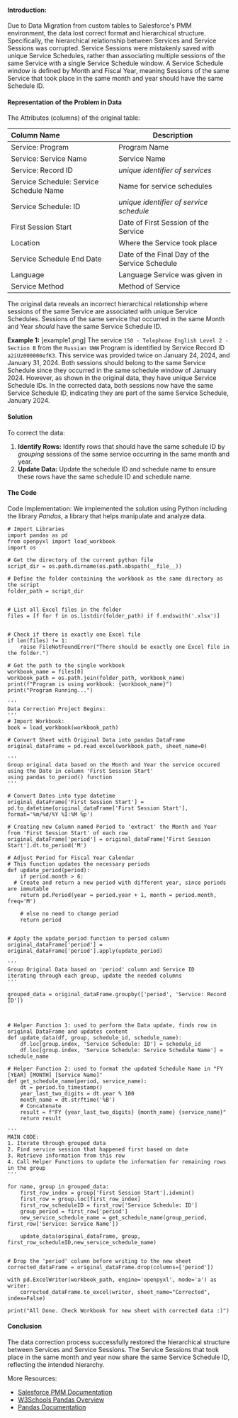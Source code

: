 #### Introduction:
Due to Data Migration from custom tables to Salesforce's PMM environment, the data lost correct format and hierarchical structure. Specifically, the hierarchical relationship between Services and Service Sessions was corrupted. Service Sessions were mistakenly saved with unique Service Schedules, rather than associating multiple sessions of the same Service with a single Service Schedule window.  A Service Schedule window is defined by Month and Fiscal Year, meaning Sessions of the same Service that took place in the same month and year should have the same Schedule ID. 

#### Representation of the Problem in Data

The Attributes (columns) of the original table:

| **Column Name**                         | **Description**                               |
| :-------------------------------------- | --------------------------------------------- |
| Service: Program                        | Program Name                                  |
| Service: Service Name                   | Service Name                                  |
| Service: Record ID                      | *unique identifier of services*               |
| Service Schedule: Service Schedule Name | Name for service schedules                    |
| Service Schedule: ID                    | *unique identifier of service schedule*       |
| First Session Start                     | Date of First Session of the Service          |
| Location                                | Where the Service  took place                 |
| Service Schedule End Date               | Date of the Final Day of the Service Schedule |
| Language                                | Language Service was given in                 |
| Service Method                          | Method of Service                             |

The original data reveals an incorrect hierarchical relationship where sessions of the same Service are associated with unique Service Schedules. Sessions of the same service that occurred in the same Month and Year *should* have the same Service Schedule ID.

**Example 1:**
[example1.png]
The service `150 - Telephone English Level 2 - Section B` from the `Russian UWW` Program is identified by Service Record ID `a2iUz000000efK3`. This service was provided twice on January 24, 2024, and January 31, 2024. 
Both sessions should belong to the same Service Schedule since they occurred in the same schedule window of January 2024. However, as shown in the original data, they have unique Service Schedule IDs.
In the corrected data, both sessions now have the same Service Schedule ID, indicating they are part of the same Service Schedule, January 2024.  


#### Solution 
To correct the data:
1. **Identify Rows:** Identify rows that should have the same schedule ID by *grouping* sessions of the same service occurring in the same month and year.
2. **Update Data:** Update the schedule ID and schedule name to ensure these rows have the same schedule ID and schedule name. 
#### The Code
Code Implementation: We implemented the solution using Python including the library *Pandas*, a library that helps manipulate and analyze data. 

```
# Import Libraries
import pandas as pd
from openpyxl import load_workbook
import os

# Get the directory of the current python file
script_dir = os.path.dirname(os.path.abspath(__file__))

# Define the folder containing the workbook as the same directory as the script
folder_path = script_dir


# List all Excel files in the folder
files = [f for f in os.listdir(folder_path) if f.endswith('.xlsx')]

  
# Check if there is exactly one Excel file
if len(files) != 1:
    raise FileNotFoundError("There should be exactly one Excel file in the folder.")
  
# Get the path to the single workbook
workbook_name = files[0]
workbook_path = os.path.join(folder_path, workbook_name)
print(f"Program is using workbook: {workbook_name}")
print("Program Running...")

'''
Data Correction Project Begins:
'''
# Import Workbook:
book = load_workbook(workbook_path)
  
# Convert Sheet with Original Data into pandas DataFrame
original_dataFrame = pd.read_excel(workbook_path, sheet_name=0)

'''
Group original data based on the Month and Year the service occured using the Date in column 'First Session Start'
using pandas to_period() function
'''

# Convert Dates into type datetime
original_dataFrame['First Session Start'] = pd.to_datetime(original_dataFrame['First Session Start'], format='%m/%d/%Y %I:%M %p')

# Creating new Column named Period to 'extract' the Month and Year from 'First Session Start' of each row
original_dataFrame['period'] = original_dataFrame['First Session Start'].dt.to_period('M')

# Adjust Period for Fiscal Year Calendar  
# This function updates the necessary periods
def update_period(period):
	if period.month > 6:
  # Create and return a new period with different year, since periods are immutable
	return pd.Period(year = period.year + 1, month = period.month, freq='M')
	
    # else no need to change period
    return period

  
# Apply the update_period function to period column
original_dataFrame['period'] = original_dataFrame['period'].apply(update_period)
  
'''
Group Original Data based on 'period' column and Service ID
iterating through each group, update the needed columns
'''

grouped_data = original_dataFrame.groupby(['period', 'Service: Record ID'])

  

# Helper Function 1: used to perform the Data update, finds row in original DataFrame and updates content
def update_data(df, group, schedule_id, schedule_name):
    df.loc[group.index, 'Service Schedule: ID'] = schedule_id
    df.loc[group.index, 'Service Schedule: Service Schedule Name'] = schedule_name

# Helper Function 2: used to format the updated Schedule Name in "FY [YEAR] [MONTH] [Service Name]"
def get_schedule_name(period, service_name):
    dt = period.to_timestamp()
    year_last_two_digits = dt.year % 100
    month_name = dt.strftime('%B')
    # Concatenate
    result = f"FY {year_last_two_digits} {month_name} {service_name}"
    return result

'''
MAIN CODE:
1. Iterate through grouped data
2. Find service session that happened first based on date
3. Retrieve information from this row
4. Call Helper Functions to update the information for remaining rows in the group
'''    

for name, group in grouped_data:
    first_row_index = group['First Session Start'].idxmin()
    first_row = group.loc[first_row_index]
    first_row_scheduleID = first_row['Service Schedule: ID']
    group_period = first_row['period']
    new_service_schedule_name = get_schedule_name(group_period, first_row['Service: Service Name'])

    update_data(original_dataFrame, group, first_row_scheduleID,new_service_schedule_name)

  
# Drop the 'period' column before writing to the new sheet
corrected_dataFrame = original_dataFrame.drop(columns=['period'])

with pd.ExcelWriter(workbook_path, engine='openpyxl', mode='a') as writer:
    corrected_dataFrame.to_excel(writer, sheet_name="Corrected", index=False)    

print("All Done. Check Workbook for new sheet with corrected data :)")

```

#### Conclusion
The data correction process successfully restored the hierarchical structure between Services and Service Sessions. The Service Sessions that took place in the same month and year now share the same Service Schedule ID, reflecting the intended hierarchy. 


More Resources:
- [Salesforce PMM Documentation](https://help.salesforce.com/s/articleView?id=sfdo.PMM_Overview.htm&type=5)
- [W3Schools Pandas Overview](https://www.w3schools.com/python/pandas/pandas_intro.asp)
- [Pandas Documentation](https://pandas.pydata.org/docs/)


